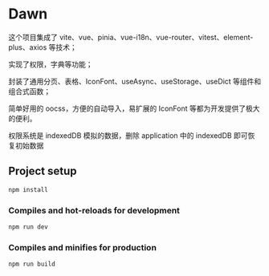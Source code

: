 # Dawn

这个项目集成了 vite、vue、pinia、vue-i18n、vue-router、vitest、element-plus、axios 等技术；

实现了权限，字典等功能；

封装了通用分页、表格、IconFont、useAsync、useStorage、useDict 等组件和组合式函数；

简单好用的 oocss，方便的自动导入，易扩展的 IconFont 等都为开发提供了极大的便利。

权限系统是 indexedDB 模拟的数据，删除 application 中的 indexedDB 即可恢复初始数据

## Project setup

```bash
npm install
```

### Compiles and hot-reloads for development

```bash
npm run dev
```

### Compiles and minifies for production

```bash
npm run build
```
